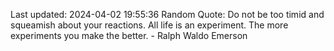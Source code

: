 Last updated: 2024-04-02 19:55:36
Random Quote: Do not be too timid and squeamish about your reactions. All life is an experiment. The more experiments you make the better. - Ralph Waldo Emerson